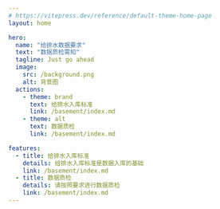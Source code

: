 ```yaml
---
# https://vitepress.dev/reference/default-theme-home-page
layout: home

hero:
  name: "给排水数据要求"
  text: "数据质检需知"
  tagline: Just go ahead
  image:
    src: /background.png
    alt: 背景图
  actions:
    - theme: brand
      text: 给排水入库标准
      link: /basement/index.md
    - theme: alt
      text: 数据质检
      link: /basement/index.md

features:
  - title: 给排水入库标准
    details: 给排水入库标准是数据入库的基础
    link: /basement/index.md
  - title: 数据质检
    details: 请按照要求进行数据质检
    link: /basement/index.md
---
```

